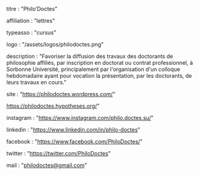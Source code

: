 titre : "Philo’Doctes"

affiliation : "lettres"

typeasso : "cursus"

logo : "/assets/logos/philodoctes.png"

description : "Favoriser la diffusion des travaux des doctorants de philosophie affiliés, par inscription en doctorat ou contrat professionnel, à Sorbonne Université, principalement par l'organisation d'un colloque hebdomadaire ayant pour vocation la présentation, par les doctorants, de leurs travaux en cours."

site : "https://philodoctes.wordpress.com/"

https://philodoctes.hypotheses.org/"

instagram : "https://www.instagram.com/philo.doctes.su/"

linkedin : "https://www.linkedin.com/in/philo-doctes"

facebook : "https://www.facebook.com/PhiloDoctes/"

twitter : "https://twitter.com/PhiloDoctes"

mail : "philodoctes@gmail.com"